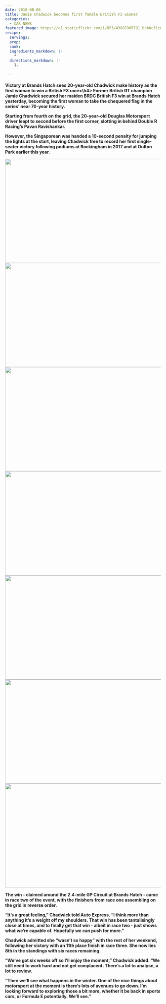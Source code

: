 ```yaml
---
date: 2018-08-06
title: Jamie Chadwick becomes first female British F3 winner
categories:
  - CAR NEWS
featured_image: https://c1.staticflickr.com/1/853/43887985791_bbb0c31cd3_b.jpg
recipe:
  servings:  
  prep:  
  cook:  
  ingredients_markdown: |-
    * 
  directions_markdown: |-
    1. 

---
```

<h4>Victory at Brands Hatch sees 20-year-old Chadwick make history as the first woman to win a British F3 race<\h4>
Former British GT champion Jamie Chadwick secured her maiden BRDC British F3 win at Brands Hatch yesterday, becoming the first woman to take the chequered flag in the series’ near 70-year history.

Starting from fourth on the grid, the 20-year-old Douglas Motorsport driver leapt to second before the first corner, slotting in behind Double R Racing’s Pavan Ravishankar.

However, the Singaporean was handed a 10-second penalty for jumping the lights at the start, leaving Chadwick free to record her first single-seater victory following podiums at Rockingham in 2017 and at Oulton Park earlier this year.

<div align="center"><img src="https://c2.staticflickr.com/2/1817/42079364290_173dd41349_b.jpg" width="632px" height="336px"></div>
<div align="center"><img src="https://c1.staticflickr.com/1/929/28951210857_6a475729e5_b.jpg" width="632px" height="336px"></div>
<div align="center"><img src="https://c2.staticflickr.com/2/1773/43887986041_e19977b2d3_b.jpg" width="632px" height="336px"></div>
<div align="center"><img src="https://c1.staticflickr.com/1/860/42079364150_2e53944788_b.jpg" width="632px" height="336px"></div>
<div align="center"><img src="https://c2.staticflickr.com/2/1836/28951210757_44fd1f2dfd_b.jpg" width="632px" height="336px"></div>
<div align="center"><img src="https://c1.staticflickr.com/1/853/43887985791_bbb0c31cd3_b.jpg" width="632px" height="336px"></div>
<div align="center"><img src="https://c2.staticflickr.com/2/1795/28951210677_d8978ac09b_b.jpg" width="632px" height="336px"></div>

The win - claimed around the 2.4-mile GP Circuit at Brands Hatch - came in race two of the event, with the finishers from race one assembling on the grid in reverse order.

“It’s a great feeling,” Chadwick told Auto Express. “I think more than anything it’s a weight off my shoulders. That win has been tantalisingly close at times, and to finally get that win - albeit in race two - just shows what we’re capable of. Hopefully we can push for more.”

Chadwick admitted she “wasn’t so happy” with the rest of her weekend, following her victory with an 11th place finish in race three. She now lies 8th in the standings with six races remaining.

“We’ve got six weeks off so I’ll enjoy the moment,” Chadwick added. “We still need to work hard and not get complacent. There’s a lot to analyse, a lot to review.

“Then we’ll see what happens in the winter. One of the nice things about motorsport at the moment is there’s lots of avenues to go down. I’m looking forward to exploring those a bit more, whether it be back in sports cars, or Formula E potentially. We’ll see.”
